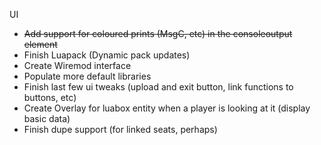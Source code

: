 UI

- ~~Add support for coloured prints (MsgC, etc) in the consoleoutput element~~
- Finish Luapack (Dynamic pack updates)
- Create Wiremod interface
- Populate more default libraries
- Finish last few ui tweaks (upload and exit button, link functions to buttons, etc)
- Create Overlay for luabox entity when a player is looking at it (display basic data)
- Finish dupe support (for linked seats, perhaps)
